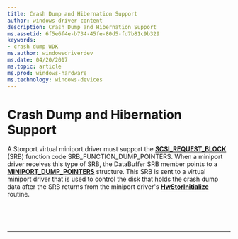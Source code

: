 ```yaml
---
title: Crash Dump and Hibernation Support
author: windows-driver-content
description: Crash Dump and Hibernation Support
ms.assetid: 6f5e6f4e-b734-45fe-80d5-fd7b81c9b329
keywords:
- crash dump WDK
ms.author: windowsdriverdev
ms.date: 04/20/2017
ms.topic: article
ms.prod: windows-hardware
ms.technology: windows-devices
---
```


# Crash Dump and Hibernation Support


A Storport virtual miniport driver must support the [**SCSI\_REQUEST\_BLOCK**](https://msdn.microsoft.com/library/windows/hardware/ff565393) (SRB) function code SRB\_FUNCTION\_DUMP\_POINTERS. When a miniport driver receives this type of SRB, the DataBuffer SRB member points to a [**MINIPORT\_DUMP\_POINTERS**](https://msdn.microsoft.com/library/windows/hardware/ff562247) structure. This SRB is sent to a virtual miniport driver that is used to control the disk that holds the crash dump data after the SRB returns from the miniport driver's [**HwStorInitialize**](https://msdn.microsoft.com/library/windows/hardware/ff557396) routine.

 

 


--------------------


